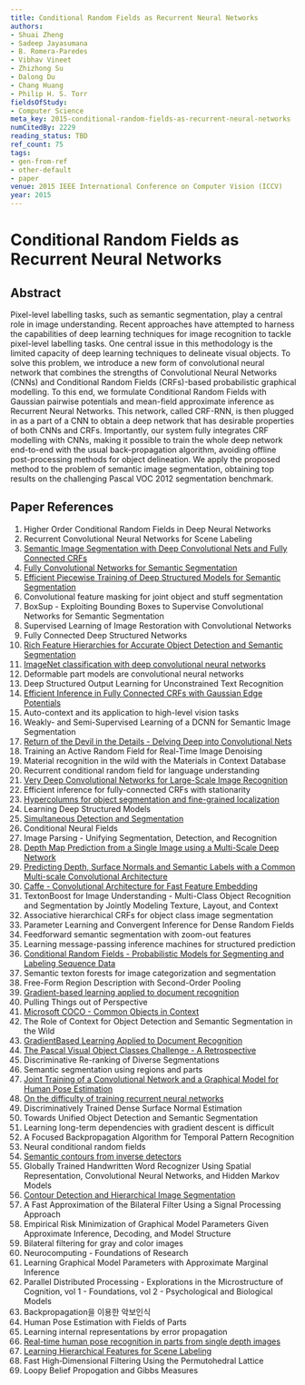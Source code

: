 ```yaml
---
title: Conditional Random Fields as Recurrent Neural Networks
authors:
- Shuai Zheng
- Sadeep Jayasumana
- B. Romera-Paredes
- Vibhav Vineet
- Zhizhong Su
- Dalong Du
- Chang Huang
- Philip H. S. Torr
fieldsOfStudy:
- Computer Science
meta_key: 2015-conditional-random-fields-as-recurrent-neural-networks
numCitedBy: 2229
reading_status: TBD
ref_count: 75
tags:
- gen-from-ref
- other-default
- paper
venue: 2015 IEEE International Conference on Computer Vision (ICCV)
year: 2015
---
```


# Conditional Random Fields as Recurrent Neural Networks

## Abstract

Pixel-level labelling tasks, such as semantic segmentation, play a central role in image understanding. Recent approaches have attempted to harness the capabilities of deep learning techniques for image recognition to tackle pixel-level labelling tasks. One central issue in this methodology is the limited capacity of deep learning techniques to delineate visual objects. To solve this problem, we introduce a new form of convolutional neural network that combines the strengths of Convolutional Neural Networks (CNNs) and Conditional Random Fields (CRFs)-based probabilistic graphical modelling. To this end, we formulate Conditional Random Fields with Gaussian pairwise potentials and mean-field approximate inference as Recurrent Neural Networks. This network, called CRF-RNN, is then plugged in as a part of a CNN to obtain a deep network that has desirable properties of both CNNs and CRFs. Importantly, our system fully integrates CRF modelling with CNNs, making it possible to train the whole deep network end-to-end with the usual back-propagation algorithm, avoiding offline post-processing methods for object delineation. We apply the proposed method to the problem of semantic image segmentation, obtaining top results on the challenging Pascal VOC 2012 segmentation benchmark.

## Paper References

1. Higher Order Conditional Random Fields in Deep Neural Networks
2. Recurrent Convolutional Neural Networks for Scene Labeling
3. [Semantic Image Segmentation with Deep Convolutional Nets and Fully Connected CRFs](2015-semantic-image-segmentation-with-deep-convolutional-nets-and-fully-connected-crfs)
4. [Fully Convolutional Networks for Semantic Segmentation](2017-fully-convolutional-networks-for-semantic-segmentation)
5. [Efficient Piecewise Training of Deep Structured Models for Semantic Segmentation](2016-efficient-piecewise-training-of-deep-structured-models-for-semantic-segmentation)
6. Convolutional feature masking for joint object and stuff segmentation
7. BoxSup - Exploiting Bounding Boxes to Supervise Convolutional Networks for Semantic Segmentation
8. Supervised Learning of Image Restoration with Convolutional Networks
9. Fully Connected Deep Structured Networks
10. [Rich Feature Hierarchies for Accurate Object Detection and Semantic Segmentation](2014-rich-feature-hierarchies-for-accurate-object-detection-and-semantic-segmentation)
11. [ImageNet classification with deep convolutional neural networks](2012-alexnet.md)
12. Deformable part models are convolutional neural networks
13. Deep Structured Output Learning for Unconstrained Text Recognition
14. [Efficient Inference in Fully Connected CRFs with Gaussian Edge Potentials](2011-efficient-inference-in-fully-connected-crfs-with-gaussian-edge-potentials)
15. Auto-context and its application to high-level vision tasks
16. Weakly- and Semi-Supervised Learning of a DCNN for Semantic Image Segmentation
17. [Return of the Devil in the Details - Delving Deep into Convolutional Nets](2014-return-of-the-devil-in-the-details-delving-deep-into-convolutional-nets)
18. Training an Active Random Field for Real-Time Image Denoising
19. Material recognition in the wild with the Materials in Context Database
20. Recurrent conditional random field for language understanding
21. [Very Deep Convolutional Networks for Large-Scale Image Recognition](2015-very-deep-convolutional-networks-for-large-scale-image-recognition)
22. Efficient inference for fully-connected CRFs with stationarity
23. [Hypercolumns for object segmentation and fine-grained localization](2015-hypercolumns-for-object-segmentation-and-fine-grained-localization)
24. Learning Deep Structured Models
25. [Simultaneous Detection and Segmentation](2014-simultaneous-detection-and-segmentation)
26. Conditional Neural Fields
27. Image Parsing - Unifying Segmentation, Detection, and Recognition
28. [Depth Map Prediction from a Single Image using a Multi-Scale Deep Network](2014-depth-map-prediction-from-a-single-image-using-a-multi-scale-deep-network)
29. [Predicting Depth, Surface Normals and Semantic Labels with a Common Multi-scale Convolutional Architecture](2015-predicting-depth-surface-normals-and-semantic-labels-with-a-common-multi-scale-convolutional-architecture)
30. [Caffe - Convolutional Architecture for Fast Feature Embedding](2014-caffe-convolutional-architecture-for-fast-feature-embedding)
31. TextonBoost for Image Understanding - Multi-Class Object Recognition and Segmentation by Jointly Modeling Texture, Layout, and Context
32. Associative hierarchical CRFs for object class image segmentation
33. Parameter Learning and Convergent Inference for Dense Random Fields
34. Feedforward semantic segmentation with zoom-out features
35. Learning message-passing inference machines for structured prediction
36. [Conditional Random Fields - Probabilistic Models for Segmenting and Labeling Sequence Data](2001-conditional-random-fields-probabilistic-models-for-segmenting-and-labeling-sequence-data)
37. Semantic texton forests for image categorization and segmentation
38. Free-Form Region Description with Second-Order Pooling
39. [Gradient-based learning applied to document recognition](1998-lenet5.md)
40. Pulling Things out of Perspective
41. [Microsoft COCO - Common Objects in Context](2014-microsoft-coco-common-objects-in-context)
42. The Role of Context for Object Detection and Semantic Segmentation in the Wild
43. [GradientBased Learning Applied to Document Recognition](2001-gradientbased-learning-applied-to-document-recognition)
44. [The Pascal Visual Object Classes Challenge - A Retrospective](2014-the-pascal-visual-object-classes-challenge-a-retrospective)
45. Discriminative Re-ranking of Diverse Segmentations
46. Semantic segmentation using regions and parts
47. [Joint Training of a Convolutional Network and a Graphical Model for Human Pose Estimation](2014-joint-training-of-a-convolutional-network-and-a-graphical-model-for-human-pose-estimation)
48. [On the difficulty of training recurrent neural networks](2013-on-the-difficulty-of-training-recurrent-neural-networks)
49. Discriminatively Trained Dense Surface Normal Estimation
50. Towards Unified Object Detection and Semantic Segmentation
51. Learning long-term dependencies with gradient descent is difficult
52. A Focused Backpropagation Algorithm for Temporal Pattern Recognition
53. Neural conditional random fields
54. [Semantic contours from inverse detectors](2011-semantic-contours-from-inverse-detectors)
55. Globally Trained Handwritten Word Recognizer Using Spatial Representation, Convolutional Neural Networks, and Hidden Markov Models
56. [Contour Detection and Hierarchical Image Segmentation](2011-contour-detection-and-hierarchical-image-segmentation)
57. A Fast Approximation of the Bilateral Filter Using a Signal Processing Approach
58. Empirical Risk Minimization of Graphical Model Parameters Given Approximate Inference, Decoding, and Model Structure
59. Bilateral filtering for gray and color images
60. Neurocomputing - Foundations of Research
61. Learning Graphical Model Parameters with Approximate Marginal Inference
62. Parallel Distributed Processing - Explorations in the Microstructure of Cognition, vol 1 - Foundations, vol 2 - Psychological and Biological Models
63. Backpropagation을 이용한 악보인식
64. Human Pose Estimation with Fields of Parts
65. Learning internal representations by error propagation
66. [Real-time human pose recognition in parts from single depth images](2011-real-time-human-pose-recognition-in-parts-from-single-depth-images)
67. [Learning Hierarchical Features for Scene Labeling](2013-learning-hierarchical-features-for-scene-labeling)
68. Fast High‐Dimensional Filtering Using the Permutohedral Lattice
69. Loopy Belief Propogation and Gibbs Measures
